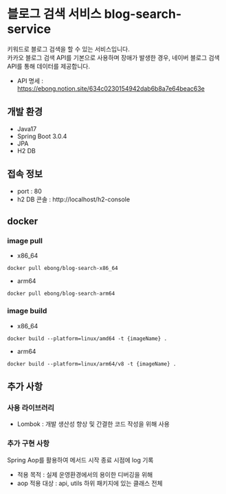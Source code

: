 # 블로그 검색 서비스 blog-search-service 

키워드로 블로그 검색을 할 수 있는 서비스입니다.   
카카오 블로그 검색 API를 기본으로 사용하며 장애가 발생한 경우,
네이버 블로그 검색 API를 통해 데이터를 제공합니다.
* API 명세 : https://ebong.notion.site/634c0230154942dab6b8a7e64beac63e

## 개발 환경
* Java17
* Spring Boot 3.0.4
* JPA
* H2 DB

## 접속 정보
* port : 80   
* h2 DB 콘솔 : http://localhost/h2-console   

## docker
### image pull
* x86_64
```
docker pull ebong/blog-search-x86_64
```
* arm64
```
docker pull ebong/blog-search-arm64
```

### image build
* x86_64
```
docker build --platform=linux/amd64 -t {imageName} .
```
* arm64
```
docker build --platform=linux/arm64/v8 -t {imageName} .
```

## 추가 사항
### 사용 라이브러리
* Lombok : 개발 생산성 향상 및 간결한 코드 작성을 위해 사용

### 추가 구현 사항
Spring Aop를 활용하여 메서드 시작 종료 시점에 log 기록
* 적용 목적 : 실제 운영환경에서의 용이한 디버깅을 위해
* aop 적용 대상 : api, utils 하위 패키지에 있는 클래스 전체
